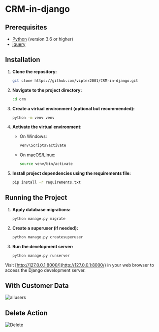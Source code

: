 # CRM-in-django

## Prerequisites

- [Python](https://www.python.org/) (version 3.6 or higher)
- [jquery]( https://jquery.com/) 



## Installation

1. **Clone the repository:**

    ```bash
    git clone https://github.com/vipter2001/CRM-in-django.git
    ```

2. **Navigate to the project directory:**

    ```bash
    cd crm
    ```

3. **Create a virtual environment (optional but recommended):**

    ```bash
    python -m venv venv
    ```

4. **Activate the virtual environment:**

    - On Windows:

      ```bash
      venv\Scripts\activate
      ```

    - On macOS/Linux:

      ```bash
      source venv/bin/activate
      ```

5. **Install project dependencies using the requirements file:**

    ```bash
    pip install -r requirements.txt
    ```

## Running the Project

1. **Apply database migrations:**

    ```bash
    python manage.py migrate
    ```

2. **Create a superuser (if needed):**

    ```bash
    python manage.py createsuperuser
    ```

3. **Run the development server:**

    ```bash
    python manage.py runserver
    ```

Visit [http://127.0.0.1:8000/](http://127.0.0.1:8000/) in your web browser to access the Django development server.


## With Customer Data

![allusers](https://github.com/vipter2001/CRM-in-django/assets/103727372/197cb039-cced-40a9-b7fe-66fc3cf7543f)

## Delete Action

![Delete](https://github.com/vipter2001/CRM-in-django/assets/103727372/c280a239-2184-437d-8c97-348a46658329)
